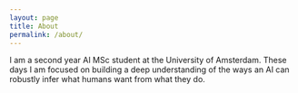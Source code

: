 ```yaml
---
layout: page
title: About
permalink: /about/
---
```


I am a second year AI MSc student at the University of Amsterdam. These days I am focused on building a deep understanding of the ways an AI can robustly infer what humans want from what they do.
